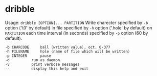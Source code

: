 # dribble

Usage: `dribble [OPTION]... PARTITION`
Write charecter specified by `-b` option ('\0' by default) in file
specified by `-h` option ('.hole' by default) on `PARTITION` each time
interval (in seconds) specified by `-p` option (60 by default).

	-b CHARCODE		ball (written value), oct. 0-377
	-h FILENAME		hole (name of file which will be written)
	-p INTEGER		pause
	-d 			run as daemon
	-v			print verbose messages
	--			display this help and exit
